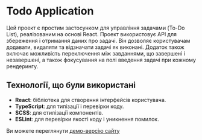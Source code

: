 # Todo Application

Цей проект є простим застосунком для управління задачами (To-Do List), реалізованим на основі React. Проект використовує API для збереження і отримання даних про задачі. Він дозволяє користувачам додавати, видаляти та відзначати задачі як виконані. Додаток також включає можливість переключення між завданнями, що завершені і незавершені, а також фокусування на полі введення задачі при кожному рендерингу. 


## Технології, що були використані

- **React**: бібліотека для створення інтерфейсів користувача.
- **TypeScript**: для типізації і перевірки коду.
- **SCSS**: для стилізації компонентів.
- **ESLint**: для перевірки якості коду і уникнення помилок.

Ви можете переглянути [демо-версію сайту](https://maricodec.github.io/todo-app-with-api/#/) 
